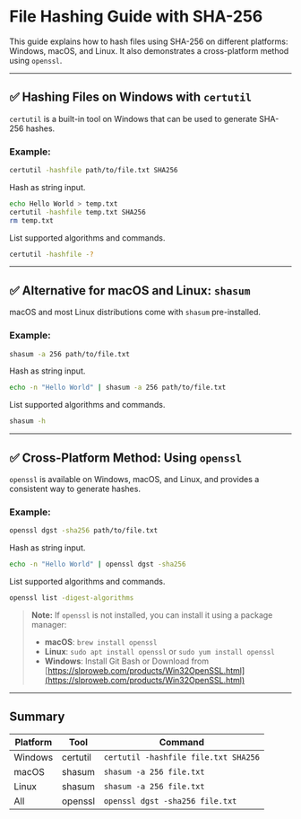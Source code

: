 # File Hashing Guide with SHA-256

This guide explains how to hash files using SHA-256 on different platforms: Windows, macOS, and Linux. It also demonstrates a cross-platform method using `openssl`.

---

## ✅ Hashing Files on Windows with `certutil`

`certutil` is a built-in tool on Windows that can be used to generate SHA-256 hashes.

### Example:

```bash
certutil -hashfile path/to/file.txt SHA256
```

Hash as string input.

```bash
echo Hello World > temp.txt
certutil -hashfile temp.txt SHA256
rm temp.txt
```

List supported algorithms and commands.

```bash
certutil -hashfile -?
```

---

## ✅ Alternative for macOS and Linux: `shasum`

macOS and most Linux distributions come with `shasum` pre-installed.

### Example:

```bash
shasum -a 256 path/to/file.txt
```

Hash as string input.

```bash
echo -n "Hello World" | shasum -a 256 path/to/file.txt
```

List supported algorithms and commands.

```bash
shasum -h
```

---

## ✅ Cross-Platform Method: Using `openssl`

`openssl` is available on Windows, macOS, and Linux, and provides a consistent way to generate hashes.

### Example:

```bash
openssl dgst -sha256 path/to/file.txt
```

Hash as string input.

```bash
echo -n "Hello World" | openssl dgst -sha256
```

List supported algorithms and commands.

```bash
openssl list -digest-algorithms
```

> **Note:** If `openssl` is not installed, you can install it using a package manager:
>
> - **macOS**: `brew install openssl`
> - **Linux**: `sudo apt install openssl` or `sudo yum install openssl`
> - **Windows**: Install Git Bash or Download from [https://slproweb.com/products/Win32OpenSSL.html](https://slproweb.com/products/Win32OpenSSL.html)

---

## Summary

| Platform | Tool     | Command                              |
| -------- | -------- | ------------------------------------ |
| Windows  | certutil | `certutil -hashfile file.txt SHA256` |
| macOS    | shasum   | `shasum -a 256 file.txt`             |
| Linux    | shasum   | `shasum -a 256 file.txt`             |
| All      | openssl  | `openssl dgst -sha256 file.txt`      |
